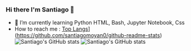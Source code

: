 ### Hi there I'm Santiago  👋

- 🌱 I’m currently learning Python  HTML, Bash, Jupyter Notebook, Css
- How to reach me : 
[Top Langs](https://github-readme-stats.vercel.app/api/top-langs/?username=santiagomoyan0&layout=compact)](https://github.com/santiagomoyan0/github-readme-stats)
![Santiago's GitHub stats](https://github-readme-stats.vercel.app/api?username=santiagomoyan0a&show_icons=true&theme=radical)
![Santiago's GitHub stats](https://github-readme-stats.vercel.app/api?username=santiagomoyan0&show_icons=true)

<!--
**santiagomoyan0/santiagomoyan0** is a ✨ _special_ ✨ repository because its `README.md` (this file) appears on your GitHub profile.

Here are some ideas to get you started:

- 🔭 I’m currently working  on ...
- 🌱 I’m currently learning ...
- 👯 I’m looking to collaborate on ..
- 🤔 I’m looking for help with ...
- 💬 Ask me about ...
- 📫 How to reach me: ...
- 😄 Pronouns: ...
- ⚡ Fun fact: ...
-->
